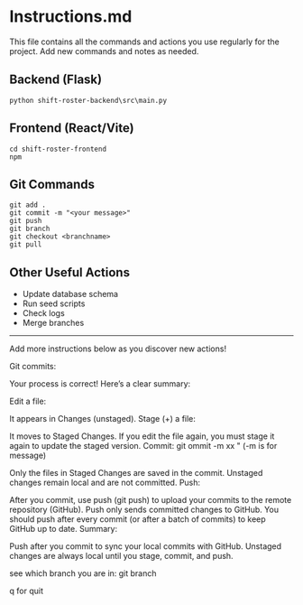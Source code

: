# Instructions.md

This file contains all the commands and actions you use regularly for the project. Add new commands and notes as needed.

## Backend (Flask)
```
python shift-roster-backend\src\main.py
```

## Frontend (React/Vite)
```
cd shift-roster-frontend
npm
```

## Git Commands
```
git add .
git commit -m "<your message>"
git push
git branch
git checkout <branchname>
git pull
```

## Other Useful Actions
- Update database schema
- Run seed scripts
- Check logs
- Merge branches

---
Add more instructions below as you discover new actions!

Git commits:

Your process is correct! Here’s a clear summary:

Edit a file:

It appears in Changes (unstaged).
Stage (+) a file:

It moves to Staged Changes.
If you edit the file again, you must stage it again to update the staged version.
Commit:
git ommit -m xx " (-m is for message)

Only the files in Staged Changes are saved in the commit.
Unstaged changes remain local and are not committed.
Push:

After you commit, use push (git push) to upload your commits to the remote repository (GitHub).
Push only sends committed changes to GitHub.
You should push after every commit (or after a batch of commits) to keep GitHub up to date.
Summary:

Push after you commit to sync your local commits with GitHub.
Unstaged changes are always local until you stage, commit, and push.

see which branch you are in:
git branch

q for quit

